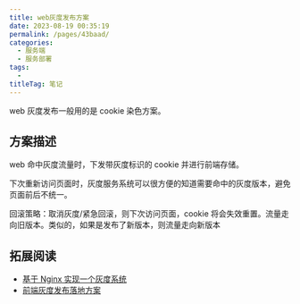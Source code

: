 ```yaml
---
title: web灰度发布方案
date: 2023-08-19 00:35:19
permalink: /pages/43baad/
categories: 
  - 服务端
  - 服务部署
tags: 
  - 
titleTag: 笔记
---
```


web 灰度发布一般用的是 cookie 染色方案。

## 方案描述

web 命中灰度流量时，下发带灰度标识的 cookie 并进行前端存储。

下次重新访问页面时，灰度服务系统可以很方便的知道需要命中的灰度版本，避免页面前后不统一。

回滚策略：取消灰度/紧急回滚，则下次访问页面，cookie 将会失效重置。流量走向旧版本。类似的，如果是发布了新版本，则流量走向新版本

## 拓展阅读

- [基于 Nginx 实现一个灰度系统](https://juejin.cn/post/7250914419579944997)
- [前端灰度发布落地方案](https://juejin.cn/post/7010751591087079460)
